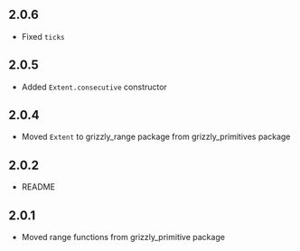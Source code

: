 ## 2.0.6

+ Fixed `ticks`

## 2.0.5

+ Added `Extent.consecutive` constructor

## 2.0.4

+ Moved `Extent` to grizzly_range package from grizzly_primitives package

## 2.0.2

+ README

## 2.0.1

+ Moved range functions from grizzly_primitive package
